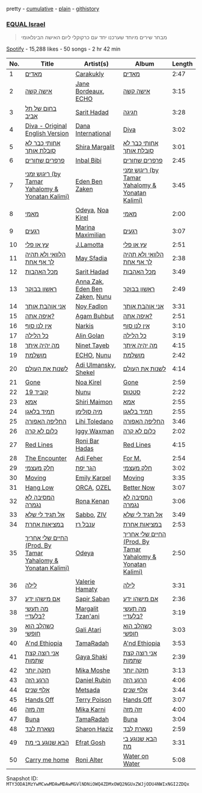 pretty - [cumulative](/playlists/cumulative/37i9dQZF1DWVbXsIvZBlOB.md) - [plain](/playlists/plain/37i9dQZF1DWVbXsIvZBlOB) - [githistory](https://github.githistory.xyz/mackorone/spotify-playlist-archive/blob/main/playlists/plain/37i9dQZF1DWVbXsIvZBlOB)

### [EQUAL Israel](https://open.spotify.com/playlist/37i9dQZF1DWVbXsIvZBlOB)

> מבחר שירים מיוחד שערכנו יחד עם כרקוקלי ליום האישה הבינלאומי

[Spotify](https://open.spotify.com/user/spotify) - 15,288 likes - 50 songs - 2 hr 42 min

| No. | Title | Artist(s) | Album | Length |
|---|---|---|---|---|
| 1 | [מאדים](https://open.spotify.com/track/17xjt6c1BpRM8OHmMFV7xQ) | [Carakukly](https://open.spotify.com/artist/7hEYcTJuBYjhekQukXWBWu) | [מאדים](https://open.spotify.com/album/29xmwGmAa2OCDPg8yhWKd5) | 2:47 |
| 2 | [אישה קשה](https://open.spotify.com/track/0riTg4W5chUXwJJq7W8DSE) | [Jane Bordeaux](https://open.spotify.com/artist/2a76fsDcTl6A43zwaFNPr4), [ECHO](https://open.spotify.com/artist/5Ezb2z7gSLMpXaG0oyacpW) | [אישה קשה](https://open.spotify.com/album/14YiiAuDaEBbP5WaMNb7JO) | 3:15 |
| 3 | [בחום של תל אביב](https://open.spotify.com/track/6hWXe5KsRygkMO5MOvk7W4) | [Sarit Hadad](https://open.spotify.com/artist/39jFFncu6W0phhYK16Dp9g) | [חגיגה](https://open.spotify.com/album/5IVtC2TqdD3mP7EQ1KCNRp) | 3:28 |
| 4 | [Diva \- Original English Version](https://open.spotify.com/track/3smiQSui5Qg811abaWXh10) | [Dana International](https://open.spotify.com/artist/03IVYRlAC972SOHPb86Usr) | [Diva](https://open.spotify.com/album/70YvgB6eePlwbkv4ZrQGWN) | 3:02 |
| 5 | [אחותי כבר לא סובלת אותך](https://open.spotify.com/track/6clAq1cGO4PYimAmzelTmL) | [Shira Margalit](https://open.spotify.com/artist/3fuBh15tUjQVjzVZ3u73rz) | [אחותי כבר לא סובלת אותך](https://open.spotify.com/album/50V1UPWQyk6uGVdIm8WgC5) | 3:01 |
| 6 | [פרפרים שחורים](https://open.spotify.com/track/0jVXkBHNflfBZLSul58xbx) | [Inbal Bibi](https://open.spotify.com/artist/3ycYrLmJipiOEbtNdpfvhc) | [פרפרים שחורים](https://open.spotify.com/album/2KURC1NX5TdTccS2G6glpG) | 2:45 |
| 7 | [ריגוש זמני \(by Tamar Yahalomy & Yonatan Kalimi\)](https://open.spotify.com/track/7j0U0ll8Q31b4sF9uSrTEo) | [Eden Ben Zaken](https://open.spotify.com/artist/2eUKkTNZsIuZzV95DM0cbt) | [ריגוש זמני \(by Tamar Yahalomy & Yonatan Kalimi\)](https://open.spotify.com/album/2Ln37EX208rxYh4eVmTxJS) | 3:45 |
| 8 | [מאמי](https://open.spotify.com/track/0iTSkLz9biPGVXqTSrkkNd) | [Odeya](https://open.spotify.com/artist/28jEBK1RysfSUBHFofFflA), [Noa Kirel](https://open.spotify.com/artist/1wak0ZG1LUrZPYx8RDTQoD) | [מאמי](https://open.spotify.com/album/75PctryEK8QcxFQyEF37bc) | 2:00 |
| 9 | [רגעים](https://open.spotify.com/track/3sdQMiCQq6fQzKOULtiav3) | [Marina Maximilian](https://open.spotify.com/artist/4ejLVLFQUlsBRYVMcfpzNp) | [רגעים](https://open.spotify.com/album/7EVVtdoYTjekYFqlGPeO7E) | 3:07 |
| 10 | [עץ או פלי](https://open.spotify.com/track/3yaRKYX25U4bltbiHZpmDP) | [J.Lamotta](https://open.spotify.com/artist/76O0DRobXGao078KT0xci8) | [עץ או פלי](https://open.spotify.com/album/4JwCYky8dmmWibk0Fw5RFp) | 2:51 |
| 11 | [הלוואי ולא תהיה לך אף אחת](https://open.spotify.com/track/3468a6o1yV2eyfHfrGyvfu) | [May Sfadia](https://open.spotify.com/artist/4Bl08QHOgjjt8Hcg53iq0j) | [הלוואי ולא תהיה לך אף אחת](https://open.spotify.com/album/5oAs4fisnloqd5Us8yGtJA) | 2:38 |
| 12 | [מכל האהבות](https://open.spotify.com/track/50jUErjdFJobwhgKluEnvR) | [Sarit Hadad](https://open.spotify.com/artist/39jFFncu6W0phhYK16Dp9g) | [מכל האהבות](https://open.spotify.com/album/4rfAe0BAEYBKJib6QhBMYE) | 3:49 |
| 13 | [ראשון בבוקר](https://open.spotify.com/track/3xtK7rFrJvL5hrBu4vFgf7) | [Anna Zak](https://open.spotify.com/artist/3lVXtKsFTJM8ecY8gqdoCo), [Eden Ben Zaken](https://open.spotify.com/artist/2eUKkTNZsIuZzV95DM0cbt), [Nunu](https://open.spotify.com/artist/0wJDdyoTfE5SuqPNFvi2lG) | [ראשון בבוקר](https://open.spotify.com/album/4yXN6hkRfpYm4AshupuLn4) | 2:49 |
| 14 | [אני אוהבת אותך](https://open.spotify.com/track/6AehJ8DWXFjsjFwafHZkib) | [Noy Fadlon](https://open.spotify.com/artist/4VFtBffxanXW7fbw1xH7at) | [אני אוהבת אותך](https://open.spotify.com/album/1zyLWuRMgETsNbySD8pzDS) | 3:31 |
| 15 | [איפה אתה?](https://open.spotify.com/track/1EA8nSZ2nT9Lu9ZqwTwVW7) | [Agam Buhbut](https://open.spotify.com/artist/3JPKPnzWJGjccn8SnjwA5i) | [איפה אתה?](https://open.spotify.com/album/68LfK2qQQd7fLZzNFJT0kN) | 2:51 |
| 16 | [אין לנו סוף](https://open.spotify.com/track/2eS1TH7IsLKMuG29fejmp4) | [Narkis](https://open.spotify.com/artist/0z60F8toAJCUuhnUdbtFD6) | [אין לנו סוף](https://open.spotify.com/album/4VhPNYhoWuTWcQ9BA40ZQV) | 3:10 |
| 17 | [כל הלילה](https://open.spotify.com/track/0NZdzFYlNLraTjQsMwhlIe) | [Alin Golan](https://open.spotify.com/artist/0e2paefwT1ZqF2uvVq8Ldv) | [כל הלילה](https://open.spotify.com/album/4yUfrpxUlzPGMcbXGapg6D) | 3:19 |
| 18 | [מה יהיה איתך](https://open.spotify.com/track/0wyjFdOiQF7neJlQu2ij9O) | [Ninet Tayeb](https://open.spotify.com/artist/4oEhVAb4wkpqQbOqVMroI4) | [מה יהיה איתך](https://open.spotify.com/album/0rvFZpnMSm4tsMcUILBHwN) | 4:15 |
| 19 | [מושלמת](https://open.spotify.com/track/0jxvn0Efq7d65OGQAV8N7s) | [ECHO](https://open.spotify.com/artist/5Ezb2z7gSLMpXaG0oyacpW), [Nunu](https://open.spotify.com/artist/0wJDdyoTfE5SuqPNFvi2lG) | [מושלמת](https://open.spotify.com/album/0tbdja4mA0ZVsmxyqvRsap) | 2:42 |
| 20 | [לשנות את העולם](https://open.spotify.com/track/4HQc1EAtWVk2ACZKj8YZgy) | [Adi Ulmansky](https://open.spotify.com/artist/3USGrdyXkg1eLoWJ7KhrhJ), [Shekel](https://open.spotify.com/artist/4XRymSxqMfKCkA6njs39lM) | [לשנות את העולם](https://open.spotify.com/album/6QssMchL1dLUouZ2HSK8kO) | 4:14 |
| 21 | [Gone](https://open.spotify.com/track/307xzW2nYqkHpnQpt6JM1T) | [Noa Kirel](https://open.spotify.com/artist/1wak0ZG1LUrZPYx8RDTQoD) | [Gone](https://open.spotify.com/album/05hHYbkCCQ4AUKCbja744B) | 2:59 |
| 22 | [קוביד 19](https://open.spotify.com/track/7dEtCKY2MthcyP0U6aiMCW) | [Nunu](https://open.spotify.com/artist/0wJDdyoTfE5SuqPNFvi2lG) | [סטטוס](https://open.spotify.com/album/25NrLi2xwYYO8WniTmdKL6) | 2:22 |
| 23 | [אמא](https://open.spotify.com/track/3wYF5MudhMnKi7ewkE9JJJ) | [Shiri Maimon](https://open.spotify.com/artist/3giniJpo19Md4V5Plataq2) | [אמא](https://open.spotify.com/album/4ZuC2HCyhejMClAavzLX3o) | 2:55 |
| 24 | [תמיד בלאגן](https://open.spotify.com/track/286lPLYHPdOxxyku1mYwfX) | [מיה סולימן](https://open.spotify.com/artist/12ft1cfLUNXc6gfM1JzaKR) | [תמיד בלאגן](https://open.spotify.com/album/1btMewQXEsROVHR6gSoidL) | 2:55 |
| 25 | [החליפה האפורה](https://open.spotify.com/track/7xuJe7GeVrVvDxRGze1u9M) | [Lihi Toledano](https://open.spotify.com/artist/1zFuOvKD7y6cnjH5RJ0Prx) | [החליפה האפורה](https://open.spotify.com/album/5NEOnDpvFgoyFgVBJVFXvI) | 3:46 |
| 26 | [כלום לא קרה](https://open.spotify.com/track/2f4gjt5FMykDEqMVaOBq9h) | [Iggy Waxman](https://open.spotify.com/artist/2tkkTH2ypDbb40swErU2w6) | [כלום לא קרה](https://open.spotify.com/album/1DRSxDtihUnSTeH2xWn34D) | 2:02 |
| 27 | [Red Lines](https://open.spotify.com/track/6KQy9nQIl5jkgElKSBp5c1) | [Roni Bar Hadas](https://open.spotify.com/artist/5OZeMBvHIGYKnOg3WfBQ44) | [Red Lines](https://open.spotify.com/album/3iN07fX57Q2viUc50j6wvM) | 4:15 |
| 28 | [The Encounter](https://open.spotify.com/track/4Vb6G5GcxMaraNUyEymQyW) | [Adi Feher](https://open.spotify.com/artist/5aBJJGTiNWhFC6qCDidwyF) | [For M.](https://open.spotify.com/album/3acsY0Nwb0ZZUGgQhvaVMq) | 2:54 |
| 29 | [חלק מעצמי](https://open.spotify.com/track/4GraasFTiB9Cp6FfuapkNg) | [הגר יפת](https://open.spotify.com/artist/0yuzd9F7msg9MS8MTzQOmy) | [חלק מעצמי](https://open.spotify.com/album/0H3KnEzzkEndaigHKv40i5) | 3:02 |
| 30 | [Moving](https://open.spotify.com/track/3Iyrbc2D7t0JSIrsgDMo9G) | [Emily Karpel](https://open.spotify.com/artist/7ytcg5LcEvPWBGwbZ1Rhtj) | [Moving](https://open.spotify.com/album/71r3rcjimNXtdfKZoRl7Gg) | 3:35 |
| 31 | [Hang Low](https://open.spotify.com/track/4g2fgGyuDzDTMGswB25hWQ) | [ORCA](https://open.spotify.com/artist/4zX19Kr8d8QfTn07OBVEAu), [OZEL](https://open.spotify.com/artist/7rnFtYcUMZEtcWQaQeBCVl) | [Better Now](https://open.spotify.com/album/0SekRdnjFkamVpxFz04uEV) | 3:07 |
| 32 | [המסיבה לא נגמרה](https://open.spotify.com/track/61CWsw4LnfMTR4MoXiZKlU) | [Rona Kenan](https://open.spotify.com/artist/5Rpubz1id17VKCrm0mBW1h) | [המסיבה לא נגמרה](https://open.spotify.com/album/1OEasnq0LGYPZRtkBXYwQc) | 3:06 |
| 33 | [אל תגיד לי שלא](https://open.spotify.com/track/49X32jbEaRdrx74a1I0jHw) | [Sabbo](https://open.spotify.com/artist/1Le4RKC0GO8sD4cRxmqlgp), [ZIV](https://open.spotify.com/artist/05Oc7LzqtxHyG3ywMwDAIy) | [אל תגיד לי שלא](https://open.spotify.com/album/1xHjjToFEJk7Zv2gKFifU2) | 3:49 |
| 34 | [במציאות אחרת](https://open.spotify.com/track/29ptgDCRhesqi8HothlQc2) | [ענבל רז](https://open.spotify.com/artist/31h1Tt25QjurO3YixXtJ5Y) | [במציאות אחרת](https://open.spotify.com/album/2LzxRyPFyZeTGRbKRVMgFy) | 2:53 |
| 35 | [החיים שלי אחריך \(‏Prod\. By Tamar Yahalomy & Yonatan Kalimi\)](https://open.spotify.com/track/0urIdTVIjmPX5i9dsIusQj) | [Odeya](https://open.spotify.com/artist/28jEBK1RysfSUBHFofFflA) | [החיים שלי אחריך \(‏Prod\. By Tamar Yahalomy & Yonatan Kalimi\)](https://open.spotify.com/album/7kcDQOhUa1aPr9A7bRlg14) | 2:50 |
| 36 | [לילה](https://open.spotify.com/track/5Qf4b60SY158CFsXJLlyXl) | [Valerie Hamaty](https://open.spotify.com/artist/6BY5HhFibJ6LXJ1vVAByLw) | [לילה](https://open.spotify.com/album/1ueHYQTNGJBpFnqMKxqArL) | 3:31 |
| 37 | [אם מישהו ידע](https://open.spotify.com/track/4AAh2IUAoydGtsrmXV1BA0) | [Sapir Saban](https://open.spotify.com/artist/5Aw431uxuPIJWiPuiEpIWr) | [אם מישהו ידע](https://open.spotify.com/album/1cTBQ1heTAZSpQknL4po0J) | 2:36 |
| 38 | [מה תעשי בלעדיי?](https://open.spotify.com/track/0wI7bezsgafxJaJFyvs4N0) | [Margalit Tzan'ani](https://open.spotify.com/artist/2l6M7GaS9x3rZOX6nDX3CM) | [מה תעשי בלעדיי?](https://open.spotify.com/album/1VUMmjoEWN1gZhvv6Ad8G9) | 3:19 |
| 39 | [כשהלב הוא חופשי](https://open.spotify.com/track/4qvwvEJoeozR6aGO2Fo4MP) | [Gali Atari](https://open.spotify.com/artist/4og9lYRD6weUueMRu8lbP4) | [כשהלב הוא חופשי](https://open.spotify.com/album/6zQ4LP6XQbwQzZF5XOG8CG) | 3:03 |
| 40 | [A'nd Ethiopia](https://open.spotify.com/track/0uFzp8dXGF6Eb7HMsg8ITU) | [TamaRadah](https://open.spotify.com/artist/2TQKpzejGpHKF3gqKAPdt0) | [A'nd Ethiopia](https://open.spotify.com/album/4YUCmE7HKRwULplZAKQYIr) | 3:53 |
| 41 | [אני רוצה קצת שתמות](https://open.spotify.com/track/6qq949cEFVrEbKuYFDRIbb) | [Gaya Shaki](https://open.spotify.com/artist/4CMezkD0gxsstpISAYphBl) | [אני רוצה קצת שתמות](https://open.spotify.com/album/5AFncCD1w7lzJHzSQeQVPx) | 2:39 |
| 42 | [חזקה יותר](https://open.spotify.com/track/0Ceh8etqp3j2DM17X1ExBY) | [Mika Moshe](https://open.spotify.com/artist/2TbLxamjJeEArYTdwdpvC6) | [חזקה יותר](https://open.spotify.com/album/60pcAHs63pg8GH5YuOYLTW) | 3:13 |
| 43 | [הרגע הזה](https://open.spotify.com/track/7ijNPOU3Jvc21qAy8lpE7Z) | [Daniel Rubin](https://open.spotify.com/artist/077agqIDRCxkgjNgA0v1pB) | [הרגע הזה](https://open.spotify.com/album/5OVdkLDtvS2gdhcVHGviB7) | 4:06 |
| 44 | [אלף שנים](https://open.spotify.com/track/0pP4E5AtqJwWrfm7ZxrTtu) | [Metsada](https://open.spotify.com/artist/5xtNnC30AU9vdyK5fziZS0) | [אלף שנים](https://open.spotify.com/album/4LL03NEbbyCnfwLOi2pPSb) | 3:44 |
| 45 | [Hands Off](https://open.spotify.com/track/1ss4p110SN4kd26iAdDETy) | [Terry Poison](https://open.spotify.com/artist/6VyVdEOmZsAQaWOa2kw3Xc) | [Hands Off](https://open.spotify.com/album/3Q6ECKkcVp68KK7haQv9ac) | 3:07 |
| 46 | [זזה מזה](https://open.spotify.com/track/0tzwyBD53mBQca1QSEhtLZ) | [Mika Karni](https://open.spotify.com/artist/67trMXLIr07HCRo7bBJn08) | [זזה מזה](https://open.spotify.com/album/6gjvCLkUl9RDcwjNtUWr8t) | 4:00 |
| 47 | [Buna](https://open.spotify.com/track/54ErghniqmE0FbaWWI8nCD) | [TamaRadah](https://open.spotify.com/artist/2TQKpzejGpHKF3gqKAPdt0) | [Buna](https://open.spotify.com/album/4uthgvWJkSLC3nKjI8uPdK) | 3:04 |
| 48 | [נשארת לבד](https://open.spotify.com/track/3NbVu9eIZRNSfY7tI4gguf) | [Sharon Haziz](https://open.spotify.com/artist/0HWaHdiaEVDY3ANOSPzJHb) | [נשארת לבד](https://open.spotify.com/album/5HQFsXuPCS8zxXS8rBDOF1) | 2:59 |
| 49 | [הבא שנוגע בי מת](https://open.spotify.com/track/1i4kcAV0Sbs9wJPmD8GPAD) | [Efrat Gosh](https://open.spotify.com/artist/31rjcnxNmi1OZHp6Ld7LLA) | [הבא שנוגע בי מת](https://open.spotify.com/album/7DUxPFr2TgIYc5jdLGBAWS) | 3:31 |
| 50 | [Carry me home](https://open.spotify.com/track/3qbz1mAfj4tEygh3KAtuog) | [Roni Alter](https://open.spotify.com/artist/2QZYh3YAFWqpJHf01j0DbN) | [Water on Water](https://open.spotify.com/album/4ODnE9lIwYG32OtBiokX8P) | 5:08 |

Snapshot ID: `MTY3ODA1MzYwMCwwMDAwMDAwMGVlNDNiOWQ4ZDMxOWQ2NGUxZWJjODU4NWIxNGI2ZDQx`
